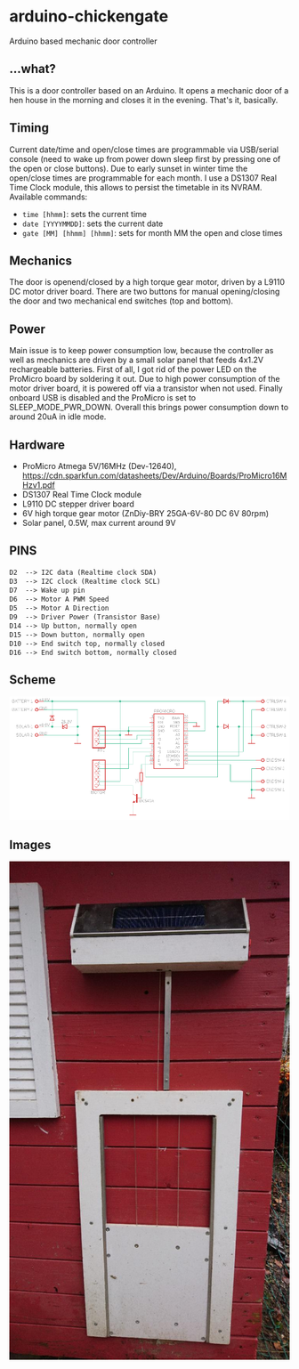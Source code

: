 # arduino-chickengate
Arduino based mechanic door controller

## ...what?
This is a door controller based on an Arduino. It opens a mechanic door of a hen house in the morning and closes it in the evening. That's it, basically. 

## Timing
Current date/time and open/close times are programmable via USB/serial console (need to wake up from power down sleep first by pressing one of the open or close buttons). Due to early sunset in winter time the open/close times are programmable for each month. I use a DS1307 Real Time Clock module, this allows to persist the timetable in its NVRAM.
Available commands:
- `time [hhmm]`: sets the current time
- `date [YYYYMMDD]`: sets the current date
- `gate [MM] [hhmm] [hhmm]`: sets for month MM the open and close times

## Mechanics
The door is openend/closed by a high torque gear motor, driven by a L9110 DC motor driver board. There are two buttons for manual opening/closing the door and two mechanical end switches (top and bottom).

## Power
Main issue is to keep power consumption low, because the controller as well as mechanics are driven by a small solar panel that feeds 4x1.2V rechargeable batteries. First of all, I got rid of the power LED on the ProMicro board by soldering it out. Due to high power consumption of the motor driver board, it is powered off via a transistor when not used. Finally onboard USB is disabled and the ProMicro is set to SLEEP_MODE_PWR_DOWN. Overall this brings power consumption down to around 20uA in idle mode.

## Hardware
- ProMicro Atmega 5V/16MHz (Dev-12640), https://cdn.sparkfun.com/datasheets/Dev/Arduino/Boards/ProMicro16MHzv1.pdf
- DS1307 Real Time Clock module
- L9110 DC stepper driver board
- 6V high torque gear motor (ZnDiy-BRY 25GA-6V-80 DC 6V 80rpm)
- Solar panel, 0.5W, max current around 9V

## PINS
```
D2  --> I2C data (Realtime clock SDA)
D3  --> I2C clock (Realtime clock SCL)
D7  --> Wake up pin
D6  --> Motor A PWM Speed
D5  --> Motor A Direction
D9  --> Driver Power (Transistor Base)
D14 --> Up button, normally open
D15 --> Down button, normally open
D10 --> End switch top, normally closed
D16 --> End switch bottom, normally closed
```

## Scheme

![Scheme](https://github.com/gadget60/arduino-chickengate/blob/master/scheme.png)

## Images

![](https://github.com/gadget60/arduino-chickengate/blob/master/images/DSC_0789.JPG)


